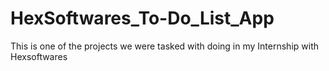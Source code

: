 # HexSoftwares_To-Do_List_App
This is one of the projects we were tasked with doing in my Internship with Hexsoftwares
